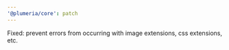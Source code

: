 ```yaml
---
'@plumeria/core': patch
---
```


Fixed: prevent errors from occurring with image extensions, css extensions, etc.
